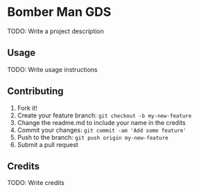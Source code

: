 
# Bomber Man GDS

TODO: Write a project description

## Usage
TODO: Write usage instructions

## Contributing
1. Fork it!
2. Create your feature branch: `git checkout -b my-new-feature`
3. Change the readme.md to include your name in the credits
4. Commit your changes: `git commit -am 'Add some feature'`
5. Push to the branch: `git push origin my-new-feature`
5. Submit a pull request 

## Credits
TODO: Write credits

